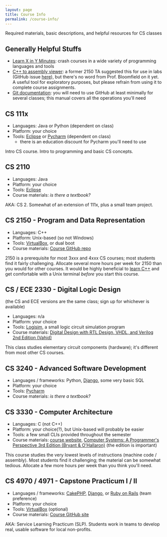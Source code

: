 ```yaml
---
layout: page
title: Course Info
permalink: /course-info/
---
```


Required materials, basic descriptions, and helpful resources for CS classes

## Generally Helpful Stuffs

- [Learn X in Y Minutes](https://learnxinyminutes.com/): crash courses in a wide variety of programming languages and tools
- [C++ to assembly viewer](http://godbolt.org/): a former 2150 TA suggested this for use in labs (GitHub issue [here](https://github.com/aaronbloomfield/pdr/issues/180)), but there's no word from Prof. Bloomfield on it yet. A useful tool for exploratory purposes, but please refrain from using it to complete course assignments.
- [Git documentation](https://git-scm.com/doc): you will need to use GitHub at least minimally for several classes; this manual covers all the operations you'll need

## CS 111x

- Languages: Java or Python (dependent on class)
- Platform: your choice
- Tools: [Eclipse](https://eclipse.org/) or [Pycharm](https://www.jetbrains.com/pycharm/) (dependent on class)
    - there is an education discount for Pycharm you'll need to use

Intro CS course. Intro to programming and basic CS concepts.

## CS 2110

- Languages: Java
- Platform: your choice
- Tools: [Eclipse](https://eclipse.org/)
- Course materials: *is there a textbook?*

AKA: CS 2. Somewhat of an extension of 111x, plus a small team project.

## CS 2150 - Program and Data Representation

- Languages: C++
- Platform: Unix-based (so not Windows)
- Tools: [VirtualBox](https://www.virtualbox.org/), or dual boot
- Course materials: [Course GitHub repo](https://github.com/aaronbloomfield/pdr)

2150 is a prerequisite for most 3xxx and 4xxx CS courses; most students find it fairly challenging. Allocate several more hours per week for 2150 than you would for other courses. It would be highly beneficial to [learn C++](https://learnxinyminutes.com/docs/c++/) and get comfortable with a Unix terminal *before* you start this course.

## CS / ECE 2330 - Digital Logic Design

(the CS and ECE versions are the same class; sign up for whichever is available)

- Languages: n/a
- Platform: your choice
- Tools: [Logisim](http://www.cburch.com/logisim/), a small logic circuit simulation program
- Course materials: [Digital Design with RTL Design, VHDL, and Verilog 2nd Edition (Vahid)](https://www.amazon.com/gp/product/0470531088/ref=oh_aui_search_detailpage?ie=UTF8&psc=1)

This class studies elementary circuit components (hardware); it's different from most other CS courses.

## CS 3240 - Advanced Software Development

- Languages / frameworks: Python, [Django](https://www.djangoproject.com/), some very basic SQL
- Platform: your choice
- Tools: [Pycharm](https://www.jetbrains.com/pycharm/)
- Course materials: *is there a textbook?*

## CS 3330 - Computer Architecture

- Languages: C (not C++)
- Platform: your choice(?), but Unix-based will probably be easier
- Tools: a few small CLIs provided throughout the semester
- Course materials: [course website](https://www.cs.virginia.edu/luther/3330/F2016/index.html), [Computer Systems: A Programmer's Perspective 3rd Edition (Bryant & O'Hallaron)](https://www.amazon.com/Computer-Systems-Programmers-Perspective-3rd/dp/013409266X/ref=sr_1_1?s=books&ie=UTF8&qid=1483286958&sr=1-1&keywords=computer+systems+a+programmer%27s+perspective) (the edition is important)

This course studies the very lowest levels of instructions (machine code / assembly). Most students find it challenging; the material can be somewhat tedious. Allocate a few more hours per week than you think you'll need.

## CS 4970 / 4971 - Capstone Practicum I / II

- Languages / frameworks: [CakePHP](https://cakephp.org/), [Django](https://www.djangoproject.com/), or [Ruby on Rails](http://rubyonrails.org/) (team preference)
- Platform: your choice
- Tools: [VirtualBox](https://www.virtualbox.org/) (optional)
- Course materials: [Course GitHub site](http://aaronbloomfield.github.io/slp/README.html)

AKA: Service Learning Practicum (SLP). Students work in teams to develop real, usable software for local non-profits.
